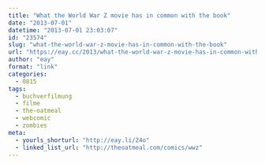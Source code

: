 ```yaml
---
title: "What the World War Z movie has in common with the book"
date: "2013-07-01"
datetime: "2013-07-01 23:03:07"
id: "23574"
slug: "what-the-world-war-z-movie-has-in-common-with-the-book"
url: "https://eay.cc/2013/what-the-world-war-z-movie-has-in-common-with-the-book/"
author: "eay"
format: "link"
categories:
  - 0815
tags:
  - buchverfilmung
  - filme
  - the-oatmeal
  - webcomic
  - zombies
meta:
  - yourls_shorturl: "http://eay.li/24o"
  - linked_list_url: "http://theoatmeal.com/comics/wwz"
---
```



